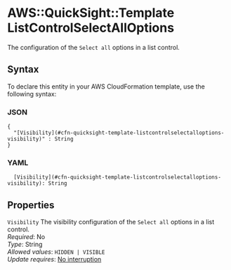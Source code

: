 # AWS::QuickSight::Template ListControlSelectAllOptions<a name="aws-properties-quicksight-template-listcontrolselectalloptions"></a>

The configuration of the `Select all` options in a list control\.

## Syntax<a name="aws-properties-quicksight-template-listcontrolselectalloptions-syntax"></a>

To declare this entity in your AWS CloudFormation template, use the following syntax:

### JSON<a name="aws-properties-quicksight-template-listcontrolselectalloptions-syntax.json"></a>

```
{
  "[Visibility](#cfn-quicksight-template-listcontrolselectalloptions-visibility)" : String
}
```

### YAML<a name="aws-properties-quicksight-template-listcontrolselectalloptions-syntax.yaml"></a>

```
  [Visibility](#cfn-quicksight-template-listcontrolselectalloptions-visibility): String
```

## Properties<a name="aws-properties-quicksight-template-listcontrolselectalloptions-properties"></a>

`Visibility` <a name="cfn-quicksight-template-listcontrolselectalloptions-visibility"></a>
The visibility configuration of the `Select all` options in a list control\.  
_Required_: No  
_Type_: String  
_Allowed values_: `HIDDEN | VISIBLE`  
_Update requires_: [No interruption](https://docs.aws.amazon.com/AWSCloudFormation/latest/UserGuide/using-cfn-updating-stacks-update-behaviors.html#update-no-interrupt)
